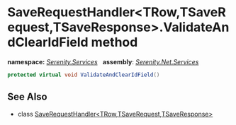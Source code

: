 # SaveRequestHandler&lt;TRow,TSaveRequest,TSaveResponse&gt;.ValidateAndClearIdField method
**namespace:** *[Serenity.Services](../../README.md#serenity.services-namespace)*   **assembly**: *[Serenity.Net.Services](../../README.md)*

```csharp
protected virtual void ValidateAndClearIdField()
```

## See Also

* class [SaveRequestHandler&lt;TRow,TSaveRequest,TSaveResponse&gt;](../SaveRequestHandler-3.md)